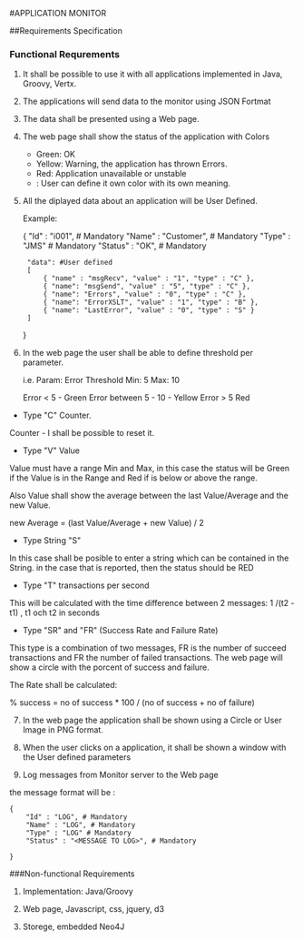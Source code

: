 #APPLICATION MONITOR

##Requirements Specification

### Functional Requrements
1) It shall be possible to use it with all applications implemented in Java, Groovy, Vertx.

2) The applications will send data to the monitor using JSON Fortmat

3) The data shall be presented using a Web page.

4) The web page shall show the status of the application with Colors

	-  Green: OK
	-  Yellow: Warning, the application has thrown Errors.
	-  Red: Application unavailable or unstable
	-  <User defined>: User can define it own color with its own meaning.

5) All the diplayed data about an application will be User Defined.

	Example:
	
	{
		"Id" : "i001", # Mandatory
		"Name" : "Customer", # Mandatory
		"Type" : "JMS" # Mandatory
		"Status" : "OK", # Mandatory 
	  
		"data": #User defined
		[
			{ "name" : "msgRecv", "value" : "1", "type" : "C" },  
			{ "name": "msgSend", "value" : "5", "type" : "C" },
			{ "name": "Errors", "value" : "0", "type" : "C" },
			{ "name": "ErrorXSLT", "value" : "1", "type" : "B" },
			{ "name": "LastError", "value" : "0", "type" : "S" }
		]
	}

6) In the web page the user shall be able to define threshold per parameter.

	i.e. Param: Error Threshold Min: 5 Max: 10
	
	Error < 5 - Green
	Error between 5 - 10 - Yellow
	Error > 5 Red

* Type "C" Counter.

Counter - I shall be possible to reset it.

* Type "V" Value

Value must have a range Min and Max, in this case the status will be Green if the Value is in the Range and Red if is below or above the range.

Also Value shall show the average between the last Value/Average and the new Value.

new Average = (last Value/Average + new Value) / 2

* Type String "S"

In this case shall be posible to enter a string which can be contained in the String. in the case that is reported, then the status should be RED

* Type "T" transactions per second

This will be calculated with the time difference between 2 messages: 1 /(t2 - t1) , t1 och t2 in seconds


* Type "SR" and "FR" (Success Rate and Failure Rate)

This type is a combination of two messages, FR is the number of succeed transactions and FR the number of failed transactions. The web page will show a circle with the porcent of success and failure.
 
 The Rate shall be calculated:
 
 % success = no of success * 100 / (no of success + no of failure) 
	
7) In the web page the application shall be shown using a Circle or User Image in PNG format.

8) When the user clicks on a application, it shall be shown a window with the User defined parameters

9) Log messages from Monitor server to the Web page

the message format will be :

	{
		"Id" : "LOG", # Mandatory
		"Name" : "LOG", # Mandatory
		"Type" : "LOG" # Mandatory
		"Status" : "<MESSAGE TO LOG>", # Mandatory 
	  
	}


###Non-functional Requirements

1) Implementation: Java/Groovy 

2) Web page, Javascript, css, jquery, d3

3) Storege, embedded Neo4J

